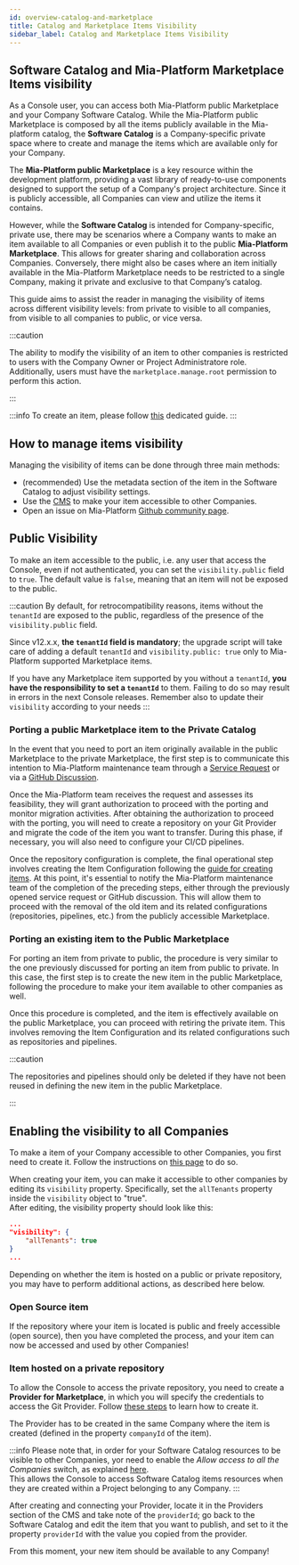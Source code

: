 ```yaml
---
id: overview-catalog-and-marketplace
title: Catalog and Marketplace Items Visibility
sidebar_label: Catalog and Marketplace Items Visibility
---
```


## Software Catalog and Mia-Platform Marketplace Items visibility

As a Console user, you can access both Mia-Platform public Marketplace and your Company Software Catalog.
While the Mia-Platform public Marketplace is composed by all the items publicly available in the Mia-platform catalog, the **Software Catalog** is a Company-specific private space where to create and manage the items which are available only for your Company.

The **Mia-Platform public Marketplace** is a key resource within the development platform, providing a vast library of ready-to-use components designed to support the setup of a Company's project architecture. Since it is publicly accessible, all Companies can view and utilize the items it contains.

However, while the **Software Catalog** is intended for Company-specific, private use, there may be scenarios where a Company wants to make an item available to all Companies or even publish it to the public **Mia-Platform Marketplace**. This allows for greater sharing and collaboration across Companies. Conversely, there might also be cases where an item initially available in the Mia-Platform Marketplace needs to be restricted to a single Company, making it private and exclusive to that Company’s catalog.

This guide aims to assist the reader in managing the visibility of items across different visibility levels: from private to visible to all companies, from visible to all companies to public, or vice versa.

:::caution

The ability to modify the visibility of an item to other companies is restricted to users with the Company Owner or Project Administratore role. Additionally, users must have the `marketplace.manage.root`
 permission to perform this action.

:::

:::info
To create an item, please follow [this](/software-catalog/manage-items/overview.md) dedicated guide.
:::

## How to manage items visibility 

Managing the visibility of items can be done through three main methods:

* (recommended) Use the metadata section of the item in the Software Catalog to adjust visibility settings.
* Use the [CMS](/microfrontend-composer/previous-tools/cms/guide_cms.md) to make your item accessible to other Companies.
* Open an issue on Mia-Platform [Github community page](https://github.com/mia-platform/community).

## Public Visibility

To make an item accessible to the public, i.e. any user that access the Console, even if not authenticated, you can set the `visibility.public` field to `true`. The default value is `false`, meaning that an item will not be exposed to the public.

:::caution
By default, for retrocompatibility reasons, items without the `tenantId` are exposed to the public, regardless of the presence of the `visibility.public` field.

Since v12.x.x, **the `tenantId` field is mandatory**; the upgrade script will take care of adding a default `tenantId` and `visibility.public: true` only to Mia-Platform supported Marketplace items.

If you have any Marketplace item supported by you without a `tenantId`, **you have the responsibility to set a `tenantId`** to them. Failing to do so may result in errors in the next Console releases. Remember also to update their `visibility` according to your needs
:::

### Porting a public Marketplace item to the Private Catalog

In the event that you need to port an item originally available in the public Marketplace to the private Marketplace, the first step is to communicate this intention to Mia-Platform maintenance team through a [Service Request](https://makeitapp.atlassian.net/servicedesk/customer/portal/21) or via a [GitHub Discussion](https://github.com/mia-platform/community).

Once the Mia-Platform team receives the request and assesses its feasibility, they will grant authorization to proceed with the porting and monitor migration activities. After obtaining the authorization to proceed with the porting, you will need to create a repository on your Git Provider and migrate the code of the item you want to transfer. During this phase, if necessary, you will also need to configure your CI/CD pipelines.

Once the repository configuration is complete, the final operational step involves creating the Item Configuration following the [guide for creating items](/software-catalog/manage-items/overview.md). At this point, it's essential to notify the Mia-Platform maintenance team of the completion of the preceding steps, either through the previously opened service request or GitHub discussion. This will allow them to proceed with the removal of the old item and its related configurations (repositories, pipelines, etc.) from the publicly accessible Marketplace.

### Porting an existing item to the Public Marketplace

For porting an item from private to public, the procedure is very similar to the one previously discussed for porting an item from public to private. In this case, the first step is to create the new item in the public Marketplace, following the procedure to make your item available to other companies as well.

Once this procedure is completed, and the item is effectively available on the public Marketplace, you can proceed with retiring the private item. This involves removing the Item Configuration and its related configurations such as repositories and pipelines.

:::caution

The repositories and pipelines should only be deleted if they have not been reused in defining the new item in the public Marketplace.

:::

## Enabling the visibility to all Companies

To make a item of your Company accessible to other Companies, you first need to create it. Follow the instructions on [this page](/software-catalog/manage-items/overview.md) to do so.

When creating your item, you can make it accessible to other companies by editing its `visibility` property. Specifically, set the `allTenants` property inside the `visibility` object to "true".  
After editing, the visibility property should look like this:

```json
...
"visibility": {
    "allTenants": true
}
...
```

Depending on whether the item is hosted on a public or private repository, you may have to perform additional actions, as described here below.

### Open Source item

If the repository where your item is located is public and freely accessible (open source), then you have completed the process, and your item can now be accessed and used by other Companies!

### Item hosted on a private repository

To allow the Console to access the private repository, you need to create a **Provider for Marketplace**, in which you will specify the credentials to access the Git Provider. Follow [these steps](/console/company-configuration/providers/configure-marketplace-provider.mdx) to learn how to create it.

The Provider has to be created in the same Company where the item is created (defined in the property `companyId` of the item).

:::info
Please note that, in order for your Software Catalog resources to be visible to other Companies, yor need to enable the *Allow access to all the Companies* switch, as explained [here](/console/company-configuration/providers/configure-marketplace-provider.mdx#step-2-provider-details).  
This allows the Console to access Software Catalog items resources when they are created within a Project belonging to any Company.
:::

After creating and connecting your Provider, locate it in the Providers section of the CMS and take note of the `providerId`; go back to the Software Catalog and edit the item that you want to publish, and set to it the property `providerId` with the value you copied from the provider.

From this moment, your new item should be available to any Company!